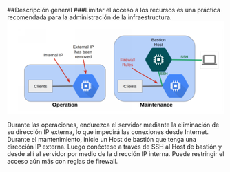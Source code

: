 ##Descripción general
###Limitar el acceso a los recursos es una práctica recomendada para la administración de la infraestructura.
![GCP](/images/bastionhost.png)


Durante las operaciones, endurezca el servidor mediante la eliminación de su dirección IP externa, lo que impedirá las 
conexiones desde Internet. Durante el mantenimiento, inicie un Host de bastión que tenga una dirección IP externa. Luego 
conéctese a través de SSH al Host de bastión y desde allí al servidor por medio de la dirección IP interna. Puede restringir el 
acceso aún más con reglas de firewall.

